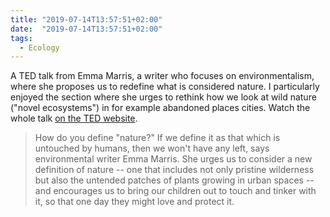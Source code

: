 ```yaml
---
title: "2019-07-14T13:57:51+02:00"
date:  "2019-07-14T13:57:51+02:00"
tags:
  - Ecology
---
```


A TED talk from  Emma Marris, a writer who focuses on environmentalism, where she proposes us to redefine what is considered nature. I particularly enjoyed the section where she urges to rethink how we look at wild nature ("novel ecosystems") in for example abandoned places cities. Watch the whole talk [on the TED website](https://www.ted.com/talks/emma_marris_nature_is_everywhere_we_just_need_to_learn_to_see_it).

> How do you define "nature?" If we define it as that which is untouched by humans, then we won't have any left, says environmental writer Emma Marris. She urges us to consider a new definition of nature -- one that includes not only pristine wilderness but also the untended patches of plants growing in urban spaces -- and encourages us to bring our children out to touch and tinker with it, so that one day they might love and protect it.
